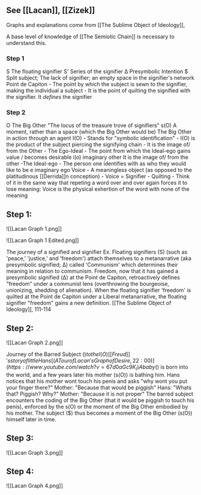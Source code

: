 ## See [[Lacan]], [[Zizek]]

Graphs and explanations come from [[The Sublime Object of Ideology]], 

A base level of knowledge of [[The Semiotic Chain]] is necessary to understand this.

### Step 1
S
	The floating signifier
S'
	Series of the signifier
Δ
	Presymbolic Intention
$
	Split subject; The lack of signifier; an empty space in the signifier's network
Point de Capiton
	- The point by which the subject is sewn to the signifier, making the individual a subject
	- It is the point of quilting the signified with the signifier. It *defines* the signifier

### Step 2
O
	The Big Other
	"The locus of the treasure trove of signifiers"
s(O)
	A moment, rather than a space (which the Big Other would be)
	The Big Other in action through an agent
I(O)
	- Stands for "symbolic identification"
	- I(O) is the product of the subject piercing the signifying chain
	- It is the image of/ from the Other
	- The Ego-Ideal
		- The point from which the Ideal-ego gains value /  becomes desirable
i(o)
	imaginary other
	It is the image of/ from the other
	-The Ideal-ego
		- The person one identifies with as who they would like to be
e
	imaginary ego
Voice
	- A meaningless object (as opposed to the platitudinous [[Derrida]]n conception)
	-  Voice = Signifier - Quilting
	- Think of it in the same way that repeting a word over and over again forces it to lose meaning: Voice is the physical exhertion of the word with none of the meaning
## Step 1:
![[Lacan Graph 1.png]]

![[Lacan Graph 1 Edited.png]]

The journey of a signified and signifier
	Ex. Floating signifiers (S) (such as 'peace,' 'justice,' and 'freedom') attach themselves to a metanarrative (aka presymbolic signified; Δ) called 'Communism' which determines their meaning in relation to communism.  Freedom, now that it has gained a presymbolic signified (Δ) at the Point de Capiton, retroactively defines "freedom" under a communist lens (overthrowing the bourgeoise, unionizing, shedding of alienation). When the floating signifier 'freedom' is quilted at the Point de Capiton under a Liberal metanarrative, the floating signifier "freedom" gains a new definition.
		[[The Sublime Object of Ideology]], 111-114


## Step 2:
![[Lacan Graph 2.png]]

Journey of the Barred Subject ($) to the I(O)
	[[Freud]]'s story of little Hans [(A Tour of Lacan's Graph of Desire, 22:00)](https://www.youtube.com/watch?v=67d0aGc9K_I)
		A baby ($) is born into the world, and a few years later his mother (s(O)) is bathing him. Hans notices that his mother wont touch his penis and asks 
			"why wont you put your finger there?"
			Mother: "Because that would be piggish"
			Hans: "Whats that? Piggish? Why?"
			Mother: "Because it is not proper"
		The barred subject encounters the coding of the Big Other (that it would be piggish to touch his penis), enforced by the s(O) or the moment of the Big Other embodied by his mother. The subject ($) thus becomes a moment of the Big Other (s(O)) himself later in time. 
		
## Step 3:
![[Lacan Graph 3.png]]

## Step 4:

![[Lacan Graph 4.png]]